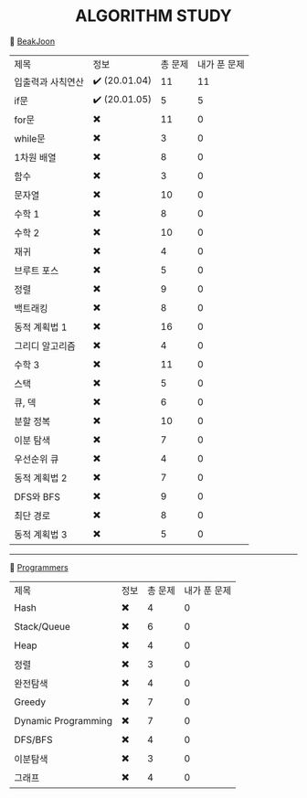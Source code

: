 <H1 align="center">ALGORITHM STUDY</H1>

📌 [BeakJoon](https://www.acmicpc.net/)

<table>
  <tr> <td> 제목 </td> <td> 정보 </td> <td> 총 문제 </td> <td> 내가 푼 문제 </td> </tr>
  <tr> <td> 입출력과 사칙연산 </td> <td> ✔️ (20.01.04) </td> <td> 11 </td> <td> 11 </td> </tr>
  <tr> <td> if문 </td> <td> ✔️ (20.01.05) </td> <td> 5 </td> <td> 5  </td> </tr>
  <tr> <td> for문 </td> <td> ✖️ </td> <td>11 </td> <td> 0 </td> </tr>
  <tr> <td> while문 </td> <td> ✖️ </td> <td> 3 </td> <td> 0 </td> </tr>
  <tr> <td> 1차원 배열 </td> <td> ✖️ </td> <td> 8 </td> <td> 0 </td> </tr>
  <tr> <td> 함수 </td> <td> ✖️ </td> <td> 3 </td> <td> 0 </td> </tr>
  <tr> <td> 문자열 </td> <td> ✖️ </td> <td> 10 </td> <td> 0 </td> </tr>
  <tr> <td> 수학 1 </td> <td> ✖️ </td> <td> 8 </td> <td> 0 </td> </tr>
  <tr> <td> 수학 2 </td> <td> ✖️ </td> <td> 10 </td> <td> 0 </td> </tr>
  <tr> <td> 재귀 </td> <td> ✖️ </td> <td> 4 </td> <td> 0 </td> </tr>
  <tr> <td> 브루트 포스 </td> <td> ✖️ </td> <td> 5 </td> <td> 0 </td> </tr>
  <tr> <td> 정렬 </td> <td> ✖️ </td> <td> 9 </td> <td> 0 </td> </tr>
  <tr> <td> 백트래킹 </td> <td> ✖️ </td> <td> 8 </td> <td> 0 </td> </tr>
  <tr> <td> 동적 계획법 1 </td> <td> ✖️ </td> <td> 16 </td> <td> 0 </td> </tr>
  <tr> <td> 그리디 알고리즘 </td> <td> ✖️ </td> <td> 4 </td> <td> 0 </td> </tr>
  <tr> <td> 수학 3 </td> <td> ✖️ </td> <td> 11 </td> <td> 0 </td> </tr>
  <tr> <td> 스택 </td> <td> ✖️ </td> <td> 5 </td> <td> 0 </td> </tr>
  <tr> <td> 큐, 덱 </td> <td> ✖️ </td> <td> 6 </td> <td> 0 </td> </tr>
  <tr> <td> 분할 정복 </td> <td> ✖️ </td> <td> 10 </td> <td> 0 </td> </tr>
  <tr> <td> 이분 탐색 </td> <td> ✖️ </td> <td> 7 </td> <td> 0 </td> </tr>
  <tr> <td> 우선순위 큐 </td> <td> ✖️ </td> <td> 4 </td> <td> 0 </td> </tr>
  <tr> <td> 동적 계획법 2 </td> <td> ✖️ </td> <td> 7 </td> <td> 0 </td> </tr>
  <tr> <td> DFS와 BFS	 </td> <td> ✖️ </td> <td> 9 </td> <td> 0 </td> </tr>
  <tr> <td> 최단 경로 </td> <td> ✖️ </td> <td> 8 </td> <td> 0 </td> </tr>
  <tr> <td> 동적 계획법 3 </td> <td> ✖️ </td> <td> 5 </td> <td> 0 </td> </tr>
</table>

---

📌 [Programmers](https://programmers.co.kr/learn/challenges)

<table>
  <tr> <td> 제목 </td> <td> 정보 </td> <td> 총 문제 </td> <td> 내가 푼 문제 </td> </tr>
  <tr> <td> Hash </td> <td> ✖️ </td> <td> 4 </td> <td> 0 </td> </tr>
  <tr> <td> Stack/Queue </td> <td> ✖️ </td> <td> 6 </td> <td> 0 </td> </tr>
  <tr> <td> Heap </td> <td> ✖️ </td> <td> 4 </td> <td> 0 </td> </tr>
  <tr> <td> 정렬 </td> <td> ✖️ </td> <td> 3 </td> <td> 0 </td> </tr>
  <tr> <td> 완전탐색 </td> <td> ✖️ </td> <td> 4 </td> <td> 0 </td> </tr>
  <tr> <td> Greedy </td> <td> ✖️ </td> <td> 7 </td> <td> 0 </td> </tr>
  <tr> <td> Dynamic Programming </td> <td> ✖️ </td> <td> 7 </td> <td> 0 </td> </tr>
  <tr> <td> DFS/BFS </td> <td> ✖️ </td> <td> 4 </td> <td> 0 </td> </tr>
  <tr> <td> 이분탐색 </td> <td> ✖️ </td> <td> 3 </td> <td> 0 </td> </tr>
  <tr> <td> 그래프 </td> <td> ✖️ </td> <td> 4 </td> <td> 0 </td> </tr>
</table>
